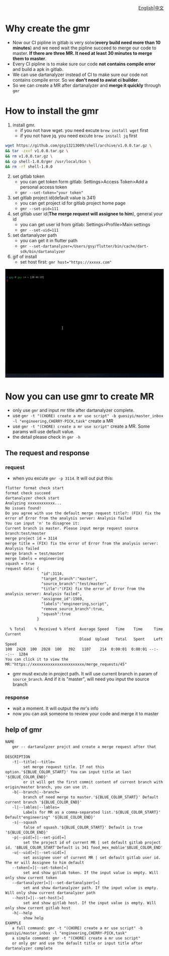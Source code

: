 <p align="right" ><a href="./README.md">English</a>|<a href="./README-ZH.md">中文</a></p>

# Why create the gmr
- Now our CI pipline in gitlab is very solw(**every build need more than 10 minutes**) and we need wait the pipline succeed to merge our code to master. **If there are three MR. It need at least 30 minutes to merge them to master**.
- Every CI pipline is to make sure our code **not contains compile error** and build a apk in gitlab.
- We can use dartanalyzer instead of CI to make sure our code not contains compile error. So we **don't need to awiat ci builder**.
- So we can create a MR after dartanalyzer and **merge it quickly** through `gmr`

# How to install the gmr
1. install gmr. 
   - if you not have wget. you need excute `brew install wget` first
   - if you not have jq. you need excute `brew install jq` first
```bash
wget https://github.com/gsy13213009/shell/archive/v1.0.0.tar.gz \
&& tar -zxvf v1.0.0.tar.gz \
&& rm v1.0.0.tar.gz \
&& cp shell-1.0.0/gmr /usr/local/bin \
&& rm -rf shell-1.0.0
```
2. set gitlab token
   - you can get token form gitlab: Settings>Access Token>Add a personal access token
   - `gmr --set-token="your token"`
3. set gitlab project id(default value is 341)
   - you can get project id for gitlab project home page
   - `gmr --set-pid=111`
4. set gitlab user id(**The merge request will assignee to him**), general your id
   - you can get user id from gitlab: Settings>Profile>Main settings
   - `gmr --set-uid=111`
5. set dartanalyzer path
   - you can get it in flutter path
   - `gmr --set-dartanalyzer=/Users/gsy/flutter/bin/cache/dart-sdk/bin/dartanalyzer`
6. gif of install
   - set host first: `gmr host="https://xxxxx.com"`
   
  ![gif of install](image/gmr_init.gif)
   
# Now you can use gmr to create MR
- only use `gmr` and input mr title after dartanalyzer complete.
- use `gmr -t "(CHORE) create a mr use script" -b guosiyi/master_inbox -l "engineering,CHERRY-PICK,task"` create a MR
- use `gmr -t "(CHORE) create a mr use script"` create a MR. Some params will use default value.
- the detail please check in `gmr -h` 

## The request and response
### request
- when you excute `gmr -p 3114`. It will out put this:
```
flutter format check start
format check succeed
dartanalyzer check start
Analyzing xxxxxxxxxxxx...
No issues found!
Do you agree with use the default merge request title?: (FIX) fix the error of Error from the analysis server: Analysis failed
You can input 'n' to disagree it:
Current branch is master. Please input merge request source branch:test/master
merge project id = 3114 
merge title = (FIX) fix the error of Error from the analysis server: Analysis failed 
merge branch = test/master 
merge labels = engineering 
squash = true 
request data: {
                "id":3114,
                "target_branch":"master",
                "source_branch":"test/master",
                "title":"(FIX) fix the error of Error from the analysis server: Analysis failed",
                "assignee_id":1569,
                "labels":"engineering,script",
                "remove_source_branch":true,
                "squash":true
              }

  % Total    % Received % Xferd  Average Speed   Time    Time     Time  Current
                                 Dload  Upload   Total   Spent    Left  Speed
100  2420  100  2028  100   392   1107    214  0:00:01  0:00:01 --:--:--  1284
You can click it to view the MR:"https://xxxxxxxxxxxxxxxxxxxxxxx/merge_requests/45"
```
- gmr must excute in project path. It will use current branch in param of `source_branch`. And if it is "master", will need you input the source branch

### response
- wait a moment. It will output the mr's info 
- now you can ask someone to review your code and merge it to master

## help of gmr
```
NAME
   gmr -- dartanalyzer projct and create a merge request after that

DESCRIPTION
   -t|--title|--title=
        set merge request title. If not this option.'${BLUE_COLOR_START}' You can input title at last '${BLUE_COLOR_END}'
        or it will get the first commit content of current branch with origin/master branch, you can use it.
   -b|--branch|--branch=
        branch of need merge to master.'${BLUE_COLOR_START}' Default current branch '${BLUE_COLOR_END}'
   -l|--lables|--lables=
        Labels for MR as a comma-separated list.'${BLUE_COLOR_START}' Default"engineering" '${BLUE_COLOR_END}'
   -s|--squash
        false of squash.'${BLUE_COLOR_START}' Default is true '${BLUE_COLOR_END}'
   -p|--pid[=]|--set-pid[=]
        set the project id of current MR | set default gitlab project id. '$BLUE_COLOR_START'Default is 341 food_mex_moblie'$BLUE_COLOR_END'
   -u|--uid[=]|--set-uid[=]
        set assignee user of current MR | set default gitlab user id. The mr will Assignee to him default
   --token[=]|--set-token[=]
        set and show gitlab token. If the input value is empty. Will only show current token
   --dartanalyzer[=]|--set-dartanalyzer[=]
        set and show dartanalyzer path. If the input value is empty. Will only show current dartanalyzer path
   --host[=]|--set-host[=]
        set and show gitlab host. If the input value is empty. Will only show current gitlab host
   -h|--help
        show help
EXAMPLE
   a full command: gmr -t "(CHORE) create a mr use script" -b guosiyi/master_inbox -l "engineering,CHERRY-PICK,task"
   a simple command: gmr -t "(CHORE) create a mr use script"
   or only gmr and use the default title or input title after dartanalyzer complete
```
